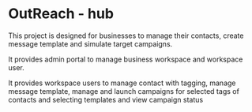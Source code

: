 # OutReach - hub

This project is designed for businesses to manage their contacts, create message template and simulate target campaigns.

It provides admin portal to manage business workspace and workspace user.

It provides workspace users to manage contact with tagging, manage message template, manage and launch campaigns for selected tags of contacts and selecting templates and view campaign status